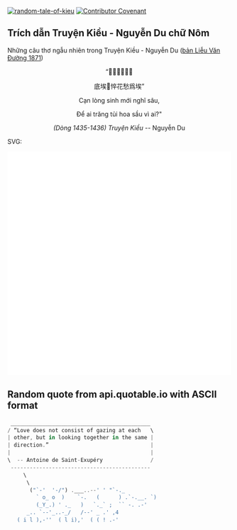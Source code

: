 [![random-tale-of-kieu](https://github.com/huuquyet/random-tale-of-kieu/actions/workflows/random-tale-of-kieu.yml/badge.svg)](https://github.com/huuquyet/random-tale-of-kieu/actions/workflows/random-tale-of-kieu.yml)
[![Contributor Covenant](https://img.shields.io/badge/Contributor%20Covenant-2.1-4baaaa.svg)](.github/CODE_OF_CONDUCT.md "Contributor Covenant 2.1")

## Trích dẫn Truyện Kiều - Nguyễn Du chữ Nôm

Những câu thơ ngẫu nhiên trong Truyện Kiều - Nguyễn Du ([bản Liễu Văn Đường 1871](https://vi.wikisource.org/wiki/Truy%E1%BB%87n_Ki%E1%BB%81u_(b%E1%BA%A3n_Li%E1%BB%85u_V%C4%83n_%C3%90%C6%B0%E1%BB%9Dng_1871)))

<div align="center">
<!-- START_KIEU -->
      <p class="nom">“𣴓𢚸生買𢪀溇</p>
      <p class="nom">底埃𦝄悴花愁爲埃”</p>
      <p class="quocngu">Cạn lòng sinh mới nghĩ sâu,</p>
      <p class="quocngu">Để ai trăng tủi hoa sầu vì ai?"</p>
      <p class="author"><i>(Dòng 1435-1436) Truyện Kiều</i> -- Nguyễn Du</p>
<!-- END_KIEU -->
</div>

SVG:

<div align="center">
  <img src="./assets/random-kieu.svg" alt="The Tale of Kieu - Nguyen Du">
</div>

## Random quote from api.quotable.io with ASCII format

<!-- START_QUOTE -->
```rust
 ____________________________________________
/ “Love does not consist of gazing at each   \
| other, but in looking together in the same |
| direction.”                                |
|                                            |
\  -- Antoine de Saint-Exupéry               /
 --------------------------------------------
     \
      \
       ("`-'  '-/") .___..--' ' "`-._
         ` o_ o  )    `-.   (      ) .`-.__. `)
         (_Y_.) ' ._   )   `._` ;  `` -. .-'
      _.. `--'_..-_/   /--' _ .' ,4
   ( i l ),-''  ( l i),'  ( ( ! .-'    
```
<!-- END_QUOTE -->
